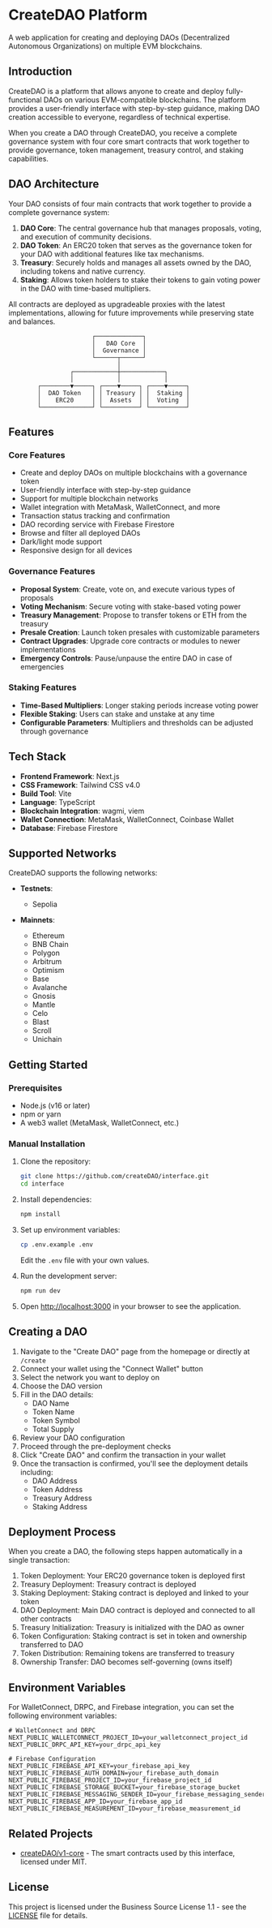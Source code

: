 # CreateDAO Platform

A web application for creating and deploying DAOs (Decentralized Autonomous Organizations) on multiple EVM blockchains.

## Introduction

CreateDAO is a platform that allows anyone to create and deploy fully-functional DAOs on various EVM-compatible blockchains. The platform provides a user-friendly interface with step-by-step guidance, making DAO creation accessible to everyone, regardless of technical expertise.

When you create a DAO through CreateDAO, you receive a complete governance system with four core smart contracts that work together to provide governance, token management, treasury control, and staking capabilities.

## DAO Architecture

Your DAO consists of four main contracts that work together to provide a complete governance system:

1. **DAO Core**: The central governance hub that manages proposals, voting, and execution of community decisions.
2. **DAO Token**: An ERC20 token that serves as the governance token for your DAO with additional features like tax mechanisms.
3. **Treasury**: Securely holds and manages all assets owned by the DAO, including tokens and native currency.
4. **Staking**: Allows token holders to stake their tokens to gain voting power in the DAO with time-based multipliers.

All contracts are deployed as upgradeable proxies with the latest implementations, allowing for future improvements while preserving state and balances.

```
                       ┌─────────────┐
                       │   DAO Core  │
                       │  Governance │
                       └──────┬──────┘
                              │
                 ┌────────────┼────────────┐
                 │            │            │
        ┌────────▼─────┐ ┌────▼─────┐ ┌────▼─────┐
        │  DAO Token   │ │ Treasury │ │  Staking │
        │    ERC20     │ │  Assets  │ │  Voting  │
        └──────────────┘ └──────────┘ └──────────┘
```

## Features

### Core Features

- Create and deploy DAOs on multiple blockchains with a governance token
- User-friendly interface with step-by-step guidance
- Support for multiple blockchain networks
- Wallet integration with MetaMask, WalletConnect, and more
- Transaction status tracking and confirmation
- DAO recording service with Firebase Firestore
- Browse and filter all deployed DAOs
- Dark/light mode support
- Responsive design for all devices

### Governance Features

- **Proposal System**: Create, vote on, and execute various types of proposals
- **Voting Mechanism**: Secure voting with stake-based voting power
- **Treasury Management**: Propose to transfer tokens or ETH from the treasury
- **Presale Creation**: Launch token presales with customizable parameters
- **Contract Upgrades**: Upgrade core contracts or modules to newer implementations
- **Emergency Controls**: Pause/unpause the entire DAO in case of emergencies

### Staking Features

- **Time-Based Multipliers**: Longer staking periods increase voting power
- **Flexible Staking**: Users can stake and unstake at any time
- **Configurable Parameters**: Multipliers and thresholds can be adjusted through governance

## Tech Stack

- **Frontend Framework**: Next.js
- **CSS Framework**: Tailwind CSS v4.0
- **Build Tool**: Vite
- **Language**: TypeScript
- **Blockchain Integration**: wagmi, viem
- **Wallet Connection**: MetaMask, WalletConnect, Coinbase Wallet
- **Database**: Firebase Firestore

## Supported Networks

CreateDAO supports the following networks:

- **Testnets**:
  - Sepolia

- **Mainnets**:
  - Ethereum
  - BNB Chain
  - Polygon
  - Arbitrum
  - Optimism
  - Base
  - Avalanche
  - Gnosis
  - Mantle
  - Celo
  - Blast
  - Scroll
  - Unichain

## Getting Started

### Prerequisites

- Node.js (v16 or later)
- npm or yarn
- A web3 wallet (MetaMask, WalletConnect, etc.)

### Manual Installation

1. Clone the repository:
   ```bash
   git clone https://github.com/createDAO/interface.git
   cd interface
   ```

2. Install dependencies:
   ```bash
   npm install
   ```

3. Set up environment variables:
   ```bash
   cp .env.example .env
   ```
   Edit the `.env` file with your own values.

4. Run the development server:
   ```bash
   npm run dev
   ```

5. Open [http://localhost:3000](http://localhost:3000) in your browser to see the application.

## Creating a DAO

1. Navigate to the "Create DAO" page from the homepage or directly at `/create`
2. Connect your wallet using the "Connect Wallet" button
3. Select the network you want to deploy on
4. Choose the DAO version
5. Fill in the DAO details:
   - DAO Name
   - Token Name
   - Token Symbol
   - Total Supply
6. Review your DAO configuration
7. Proceed through the pre-deployment checks
8. Click "Create DAO" and confirm the transaction in your wallet
9. Once the transaction is confirmed, you'll see the deployment details including:
   - DAO Address
   - Token Address
   - Treasury Address
   - Staking Address

## Deployment Process

When you create a DAO, the following steps happen automatically in a single transaction:

1. Token Deployment: Your ERC20 governance token is deployed first
2. Treasury Deployment: Treasury contract is deployed
3. Staking Deployment: Staking contract is deployed and linked to your token
4. DAO Deployment: Main DAO contract is deployed and connected to all other contracts
5. Treasury Initialization: Treasury is initialized with the DAO as owner
6. Token Configuration: Staking contract is set in token and ownership transferred to DAO
7. Token Distribution: Remaining tokens are transferred to treasury
8. Ownership Transfer: DAO becomes self-governing (owns itself)

## Environment Variables

For WalletConnect, DRPC, and Firebase integration, you can set the following environment variables:

```
# WalletConnect and DRPC
NEXT_PUBLIC_WALLETCONNECT_PROJECT_ID=your_walletconnect_project_id
NEXT_PUBLIC_DRPC_API_KEY=your_drpc_api_key

# Firebase Configuration
NEXT_PUBLIC_FIREBASE_API_KEY=your_firebase_api_key
NEXT_PUBLIC_FIREBASE_AUTH_DOMAIN=your_firebase_auth_domain
NEXT_PUBLIC_FIREBASE_PROJECT_ID=your_firebase_project_id
NEXT_PUBLIC_FIREBASE_STORAGE_BUCKET=your_firebase_storage_bucket
NEXT_PUBLIC_FIREBASE_MESSAGING_SENDER_ID=your_firebase_messaging_sender_id
NEXT_PUBLIC_FIREBASE_APP_ID=your_firebase_app_id
NEXT_PUBLIC_FIREBASE_MEASUREMENT_ID=your_firebase_measurement_id
```

## Related Projects

- [createDAO/v1-core](https://github.com/createDAO/v1-core) - The smart contracts used by this interface, licensed under MIT.

## License

This project is licensed under the Business Source License 1.1 - see the [LICENSE](LICENSE) file for details.
